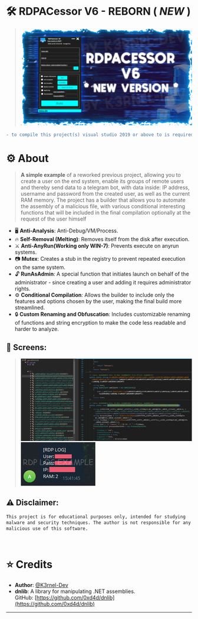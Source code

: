 # 🛠️ <b>RDPACessor V6 - REBORN ( *NEW* )</b> 

<!-- ![CSHARP](https://img.shields.io/badge/Language-CSHARP-lightgreen?style=for-the-badge&logo=csharp)
<img src="https://img.shields.io/github/v/release/K3rnel-Dev/RDPAcessor?style=for-the-badge&color=cyan">
<img src="https://img.shields.io/github/downloads/K3rnel-Dev/RDPAcessor/total?style=for-the-badge&color=pink">
<img src="https://img.shields.io/github/license/K3rnel-Dev/RDPAcessor?style=for-the-badge&color=red"></img>  -->

>![Banner](banner.png)


<!-- ### > **[⬇️ Download for Windows](https://github.com/K3rnel-Dev/RDPAcessor/releases/download/Build)**  -->

```diff
- to compile this project(s) visual studio 2019 or above to is required and dnlib package
```

# ⚙️ About

> **A simple example** of a reworked previous project, allowing you to create a user on the end system, enable its groups of remote users and thereby send data to a telegram bot, with data inside: IP address, username and password from the created user, as well as the current RAM memory.
The project has a builder that allows you to automate the assembly of a malicious file, with various conditional interesting functions that will be included in the final compilation optionally at the request of the user himself

- 🖥️ **Anti-Analysis**: Anti-Debug/VM/Process.
- 🔥 **Self-Removal (Melting)**: Removes itself from the disk after execution.
- ⚔️ **Anti-AnyRun(Working only WIN-7)**: Prevents execute on anyrun systems.
- 📷 **Mutex**: Creates a stub in the registry to prevent repeated execution on the same system.
- 🔓 **RunAsAdmin**: A special function that initiates launch on behalf of the administrator - since creating a user and adding it requires administrator rights.
- ⚙️ **Conditional Compilation**: Allows the builder to include only the features and options chosen by the user, making the final build more streamlined.
- 🔒 **Custom Renaming and Obfuscation**: Includes customizable renaming of functions and string encryption to make the code less readable and harder to analyze.

## 📸 **Screens**: 
> ![p2.png](p2.png)
> ![p1](p1.png)

## ⚠️ **Disclaimer**: 
```
This project is for educational purposes only, intended for studying malware and security techniques. The author is not responsible for any malicious use of this software.
```

<br>

# ⭐ Credits 

- **Author**: <a href="https://github.com/k3rnel-dev">@K3rnel-Dev</a>
- **dnlib**: A library for manipulating .NET assemblies.  
  GitHub: [https://github.com/0xd4d/dnlib](https://github.com/0xd4d/dnlib)
---